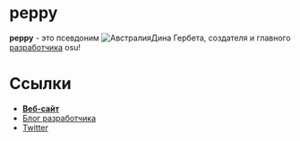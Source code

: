 # peppy

**peppy** - это псевдоним ![][flag_AU]Дина Гербета, создателя и главного [разработчика](/wiki/People/The_Team/Developers) osu!

# Ссылки

- **[Веб-сайт](https://ppy.sh/)**
- [Блог разработчика](https://blog.ppy.sh/)
- [Twitter](https://twitter.com/ppy)

[flag_AU]: /wiki/shared/flag/AU.gif "Австралия"
